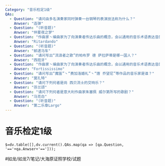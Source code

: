 ```yaml
---
Category: "音乐检定1级"
QAs:
  - Question: "请问由多名演奏家同时弹奏一台钢琴的表演技法称为什么？"
    Anwser: "连弹"
  - Question: "(听音题)"
    Anwser: "仲夏夜之梦"
  - Question: "作曲家丶编曲家为了向演奏者传达乐曲的概念，会以通用的音乐术语表达音的强弱和演奏速度。请问下列选项中，何者代表演奏速度渐渐减慢？"
    Anwser: "Ritardando"
  - Question: "(听音题)"
    Anwser: "邮递马车"
  - Question: "请问写出“流浪者之歌”的帕布罗 德 萨拉萨蒂是哪一国人？"
    Anwser: "西班牙"
  - Question: "作曲家丶编曲家为了向演奏者传达乐曲的概念，会以通用的音乐术语表达音的强弱和演奏速度。请问下列选项中，何者代表“用最强力度演奏”？"
    Anwser: "Fortississimo"
  - Question: "请问写出“魔笛”丶“费加洛婚礼”丶“唐 乔望尼”等作品的音乐家是谁？"
    Anwser: "莫扎特"
  - Question: "请问下列何者是尚 西贝流士的交响乐？"
    Anwser: "芬兰颂"
  - Question: "请问下列何者是意大利作曲家朱塞佩 威尔第所写的歌剧？"
    Anwser: "马克白"
  - Question: "(听音题)"
    Anwser: "第二乐章Largo"
---
```

# 音乐检定1级
`$=dv.table([],dv.current().QAs.map(qa => [qa.Question, '=='+qa.Anwser+'==']));`

#如龙/如龙7/笔记/大海原证照学校/试题